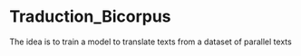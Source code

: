 # Traduction_Bicorpus
The idea is to train a model to translate texts from a dataset of parallel texts
